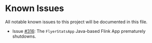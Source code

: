 # Known Issues
All notable known issues to this project will be documented in this file.

- Issue [#316](https://github.com/j3-signalroom/apache_flink-kickstarter/issues/316):  The `FlyerStatsApp` Java-based Flink App prematurely shutdowns.